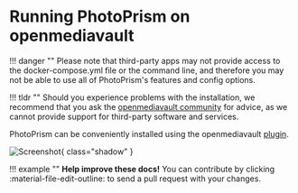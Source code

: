 # Running PhotoPrism on openmediavault

!!! danger ""
    Please note that third-party apps may not provide access to the docker-compose.yml file or the command line, and therefore you may not be able to use all of PhotoPrism's features and config options.

!!! tldr ""
    Should you experience problems with the installation, we recommend that you ask the [openmediavault community](https://forum.openmediavault.org/) for advice, as we cannot provide support for third-party software and services.

PhotoPrism can be conveniently installed using the openmediavault [plugin](https://www.openmediavault.org/?p=3146).

![Screenshot](../img/omv_photoprism_plugin_ui.png){ class="shadow" }

!!! example ""
    **Help improve these docs!** You can contribute by clicking :material-file-edit-outline: to send a pull request with your changes.
